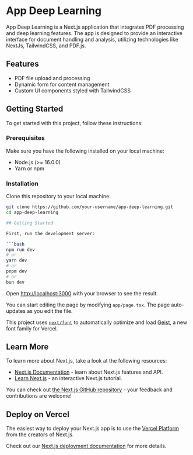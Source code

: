 # App Deep Learning

App Deep Learning is a Next.js application that integrates PDF processing and deep learning features. The app is designed to provide an interactive interface for document handling and analysis, utilizing technologies like NextJs, TailwindCSS, and PDF.js.

## Features

- PDF file upload and processing
- Dynamic form for content management
- Custom UI components styled with TailwindCSS

## Getting Started

To get started with this project, follow these instructions:

### Prerequisites

Make sure you have the following installed on your local machine:

- Node.js (>= 16.0.0)
- Yarn or npm

### Installation

Clone this repository to your local machine:

````bash
git clone https://github.com/your-username/app-deep-learning.git
cd app-deep-learning

## Getting Started

First, run the development server:

```bash
npm run dev
# or
yarn dev
# or
pnpm dev
# or
bun dev
````

Open [http://localhost:3000](http://localhost:3000) with your browser to see the result.

You can start editing the page by modifying `app/page.tsx`. The page auto-updates as you edit the file.

This project uses [`next/font`](https://nextjs.org/docs/app/building-your-application/optimizing/fonts) to automatically optimize and load [Geist](https://vercel.com/font), a new font family for Vercel.

## Learn More

To learn more about Next.js, take a look at the following resources:

- [Next.js Documentation](https://nextjs.org/docs) - learn about Next.js features and API.
- [Learn Next.js](https://nextjs.org/learn) - an interactive Next.js tutorial.

You can check out [the Next.js GitHub repository](https://github.com/vercel/next.js) - your feedback and contributions are welcome!

## Deploy on Vercel

The easiest way to deploy your Next.js app is to use the [Vercel Platform](https://vercel.com/new?utm_medium=default-template&filter=next.js&utm_source=create-next-app&utm_campaign=create-next-app-readme) from the creators of Next.js.

Check out our [Next.js deployment documentation](https://nextjs.org/docs/app/building-your-application/deploying) for more details.
